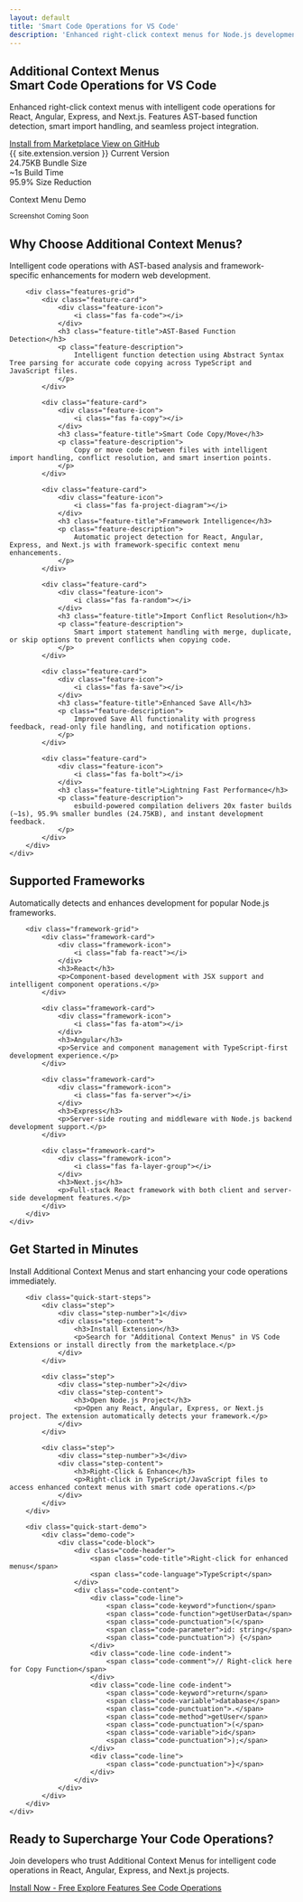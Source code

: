 ```yaml
---
layout: default
title: 'Smart Code Operations for VS Code'
description: 'Enhanced right-click context menus for Node.js development with intelligent code operations for React, Angular, Express, Next.js, TypeScript, and JavaScript projects.'
---
```


<!-- Hero Section -->
<section class="hero">
    <div class="container">
        <div class="hero-content">
            <div class="hero-text">
                <h1 class="hero-title">
                    <span class="hero-accent">Additional Context Menus</span>
                    <br>Smart Code Operations for VS Code
                </h1>
                <p class="hero-description">
                    Enhanced right-click context menus with intelligent code operations for React, Angular, Express, and Next.js. 
                    Features AST-based function detection, smart import handling, and seamless project integration.
                </p>
                <div class="hero-buttons">
                    <a href="{{ site.extension.marketplace_url }}" class="btn btn-primary" target="_blank">
                        <i class="fas fa-download"></i>
                        Install from Marketplace
                    </a>
                    <a href="{{ site.extension.github_url }}" class="btn btn-secondary" target="_blank">
                        <i class="fab fa-github"></i>
                        View on GitHub
                    </a>
                </div>
                <div class="hero-stats">
                    <div class="stat">
                        <span class="stat-number">{{ site.extension.version }}</span>
                        <span class="stat-label">Current Version</span>
                    </div>
                    <div class="stat">
                        <span class="stat-number">24.75KB</span>
                        <span class="stat-label">Bundle Size</span>
                    </div>
                    <div class="stat">
                        <span class="stat-number">~1s</span>
                        <span class="stat-label">Build Time</span>
                    </div>
                    <div class="stat">
                        <span class="stat-number">95.9%</span>
                        <span class="stat-label">Size Reduction</span>
                    </div>
                </div>
            </div>
            <div class="hero-image">
                <div class="hero-demo">
                    <div class="demo-placeholder">
                        <i class="fas fa-mouse-pointer"></i>
                        <p>Context Menu Demo</p>
                        <small>Screenshot Coming Soon</small>
                    </div>
                </div>
            </div>
        </div>
    </div>
</section>

<!-- Features Section -->
<section class="features">
    <div class="container">
        <div class="section-header">
            <h2 class="section-title">Why Choose Additional Context Menus?</h2>
            <p class="section-description">
                Intelligent code operations with AST-based analysis and framework-specific enhancements for modern web development.
            </p>
        </div>
        
        <div class="features-grid">
            <div class="feature-card">
                <div class="feature-icon">
                    <i class="fas fa-code"></i>
                </div>
                <h3 class="feature-title">AST-Based Function Detection</h3>
                <p class="feature-description">
                    Intelligent function detection using Abstract Syntax Tree parsing for accurate code copying across TypeScript and JavaScript files.
                </p>
            </div>
            
            <div class="feature-card">
                <div class="feature-icon">
                    <i class="fas fa-copy"></i>
                </div>
                <h3 class="feature-title">Smart Code Copy/Move</h3>
                <p class="feature-description">
                    Copy or move code between files with intelligent import handling, conflict resolution, and smart insertion points.
                </p>
            </div>
            
            <div class="feature-card">
                <div class="feature-icon">
                    <i class="fas fa-project-diagram"></i>
                </div>
                <h3 class="feature-title">Framework Intelligence</h3>
                <p class="feature-description">
                    Automatic project detection for React, Angular, Express, and Next.js with framework-specific context menu enhancements.
                </p>
            </div>
            
            <div class="feature-card">
                <div class="feature-icon">
                    <i class="fas fa-random"></i>
                </div>
                <h3 class="feature-title">Import Conflict Resolution</h3>
                <p class="feature-description">
                    Smart import statement handling with merge, duplicate, or skip options to prevent conflicts when copying code.
                </p>
            </div>
            
            <div class="feature-card">
                <div class="feature-icon">
                    <i class="fas fa-save"></i>
                </div>
                <h3 class="feature-title">Enhanced Save All</h3>
                <p class="feature-description">
                    Improved Save All functionality with progress feedback, read-only file handling, and notification options.
                </p>
            </div>
            
            <div class="feature-card">
                <div class="feature-icon">
                    <i class="fas fa-bolt"></i>
                </div>
                <h3 class="feature-title">Lightning Fast Performance</h3>
                <p class="feature-description">
                    esbuild-powered compilation delivers 20x faster builds (~1s), 95.9% smaller bundles (24.75KB), and instant development feedback.
                </p>
            </div>
        </div>
    </div>
</section>

<!-- Framework Support Section -->
<section class="frameworks">
    <div class="container">
        <div class="section-header">
            <h2 class="section-title">Supported Frameworks</h2>
            <p class="section-description">
                Automatically detects and enhances development for popular Node.js frameworks.
            </p>
        </div>
        
        <div class="framework-grid">
            <div class="framework-card">
                <div class="framework-icon">
                    <i class="fab fa-react"></i>
                </div>
                <h3>React</h3>
                <p>Component-based development with JSX support and intelligent component operations.</p>
            </div>
            
            <div class="framework-card">
                <div class="framework-icon">
                    <i class="fas fa-atom"></i>
                </div>
                <h3>Angular</h3>
                <p>Service and component management with TypeScript-first development experience.</p>
            </div>
            
            <div class="framework-card">
                <div class="framework-icon">
                    <i class="fas fa-server"></i>
                </div>
                <h3>Express</h3>
                <p>Server-side routing and middleware with Node.js backend development support.</p>
            </div>
            
            <div class="framework-card">
                <div class="framework-icon">
                    <i class="fas fa-layer-group"></i>
                </div>
                <h3>Next.js</h3>
                <p>Full-stack React framework with both client and server-side development features.</p>
            </div>
        </div>
    </div>
</section>

<!-- Quick Start Section -->
<section class="quick-start">
    <div class="container">
        <div class="section-header">
            <h2 class="section-title">Get Started in Minutes</h2>
            <p class="section-description">
                Install Additional Context Menus and start enhancing your code operations immediately.
            </p>
        </div>
        
        <div class="quick-start-steps">
            <div class="step">
                <div class="step-number">1</div>
                <div class="step-content">
                    <h3>Install Extension</h3>
                    <p>Search for "Additional Context Menus" in VS Code Extensions or install directly from the marketplace.</p>
                </div>
            </div>
            
            <div class="step">
                <div class="step-number">2</div>
                <div class="step-content">
                    <h3>Open Node.js Project</h3>
                    <p>Open any React, Angular, Express, or Next.js project. The extension automatically detects your framework.</p>
                </div>
            </div>
            
            <div class="step">
                <div class="step-number">3</div>
                <div class="step-content">
                    <h3>Right-Click & Enhance</h3>
                    <p>Right-click in TypeScript/JavaScript files to access enhanced context menus with smart code operations.</p>
                </div>
            </div>
        </div>
        
        <div class="quick-start-demo">
            <div class="demo-code">
                <div class="code-block">
                    <div class="code-header">
                        <span class="code-title">Right-click for enhanced menus</span>
                        <span class="code-language">TypeScript</span>
                    </div>
                    <div class="code-content">
                        <div class="code-line">
                            <span class="code-keyword">function</span> 
                            <span class="code-function">getUserData</span>
                            <span class="code-punctuation">(</span>
                            <span class="code-parameter">id: string</span>
                            <span class="code-punctuation">) {</span>
                        </div>
                        <div class="code-line code-indent">
                            <span class="code-comment">// Right-click here for Copy Function</span>
                        </div>
                        <div class="code-line code-indent">
                            <span class="code-keyword">return</span> 
                            <span class="code-variable">database</span>
                            <span class="code-punctuation">.</span>
                            <span class="code-method">getUser</span>
                            <span class="code-punctuation">(</span>
                            <span class="code-variable">id</span>
                            <span class="code-punctuation">);</span>
                        </div>
                        <div class="code-line">
                            <span class="code-punctuation">}</span>
                        </div>
                    </div>
                </div>
            </div>
        </div>
    </div>
</section>

<!-- CTA Section -->
<section class="cta">
    <div class="container">
        <div class="cta-content">
            <h2 class="cta-title">Ready to Supercharge Your Code Operations?</h2>
            <p class="cta-description">
                Join developers who trust Additional Context Menus for intelligent code operations in React, Angular, Express, and Next.js projects.
            </p>
            <div class="cta-buttons">
                <a href="{{ site.extension.marketplace_url }}" class="btn btn-primary btn-large" target="_blank">
                    <i class="fas fa-download"></i>
                    Install Now - Free
                </a>
                <a href="{{ site.baseurl }}/features" class="btn btn-secondary btn-large">
                    <i class="fas fa-code"></i>
                    Explore Features
                </a>
                <a href="{{ site.baseurl }}/code-operations" class="btn btn-tertiary btn-large">
                    <i class="fas fa-copy"></i>
                    See Code Operations
                </a>
            </div>
        </div>
    </div>
</section>
